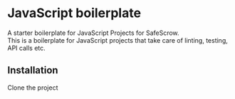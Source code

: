 # JavaScript boilerplate
A starter boilerplate for JavaScript Projects for SafeScrow.  
This is a boilerplate for JavaScript projects that take care of linting, testing, API calls etc.

## Installation
Clone the project
